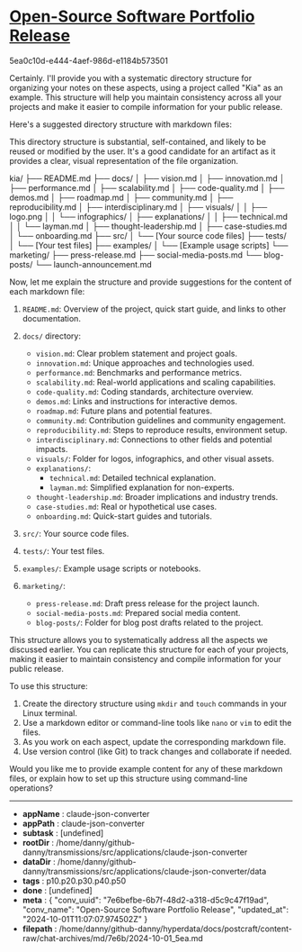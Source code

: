 # [Open-Source Software Portfolio Release](https://claude.ai/chat/7e6befbe-6b7f-48d2-a318-d5c9c47f19ad)

5ea0c10d-e444-4aef-986d-e1184b573501

 Certainly. I'll provide you with a systematic directory structure for organizing your notes on these aspects, using a project called "Kia" as an example. This structure will help you maintain consistency across all your projects and make it easier to compile information for your public release.

Here's a suggested directory structure with markdown files:

<antThinking>This directory structure is substantial, self-contained, and likely to be reused or modified by the user. It's a good candidate for an artifact as it provides a clear, visual representation of the file organization.</antThinking>

<antArtifact identifier="kia-project-structure" type="application/vnd.ant.code" language="plaintext" title="Kia Project Directory Structure">
kia/
├── README.md
├── docs/
│   ├── vision.md
│   ├── innovation.md
│   ├── performance.md
│   ├── scalability.md
│   ├── code-quality.md
│   ├── demos.md
│   ├── roadmap.md
│   ├── community.md
│   ├── reproducibility.md
│   ├── interdisciplinary.md
│   ├── visuals/
│   │   ├── logo.png
│   │   └── infographics/
│   ├── explanations/
│   │   ├── technical.md
│   │   └── layman.md
│   ├── thought-leadership.md
│   ├── case-studies.md
│   └── onboarding.md
├── src/
│   └── [Your source code files]
├── tests/
│   └── [Your test files]
├── examples/
│   └── [Example usage scripts]
└── marketing/
    ├── press-release.md
    ├── social-media-posts.md
    └── blog-posts/
        └── launch-announcement.md
</antArtifact>

Now, let me explain the structure and provide suggestions for the content of each markdown file:

1. `README.md`: Overview of the project, quick start guide, and links to other documentation.

2. `docs/` directory:
   - `vision.md`: Clear problem statement and project goals.
   - `innovation.md`: Unique approaches and technologies used.
   - `performance.md`: Benchmarks and performance metrics.
   - `scalability.md`: Real-world applications and scaling capabilities.
   - `code-quality.md`: Coding standards, architecture overview.
   - `demos.md`: Links and instructions for interactive demos.
   - `roadmap.md`: Future plans and potential features.
   - `community.md`: Contribution guidelines and community engagement.
   - `reproducibility.md`: Steps to reproduce results, environment setup.
   - `interdisciplinary.md`: Connections to other fields and potential impacts.
   - `visuals/`: Folder for logos, infographics, and other visual assets.
   - `explanations/`: 
     - `technical.md`: Detailed technical explanation.
     - `layman.md`: Simplified explanation for non-experts.
   - `thought-leadership.md`: Broader implications and industry trends.
   - `case-studies.md`: Real or hypothetical use cases.
   - `onboarding.md`: Quick-start guides and tutorials.

3. `src/`: Your source code files.

4. `tests/`: Your test files.

5. `examples/`: Example usage scripts or notebooks.

6. `marketing/`: 
   - `press-release.md`: Draft press release for the project launch.
   - `social-media-posts.md`: Prepared social media content.
   - `blog-posts/`: Folder for blog post drafts related to the project.

This structure allows you to systematically address all the aspects we discussed earlier. You can replicate this structure for each of your projects, making it easier to maintain consistency and compile information for your public release.

To use this structure:

1. Create the directory structure using `mkdir` and `touch` commands in your Linux terminal.
2. Use a markdown editor or command-line tools like `nano` or `vim` to edit the files.
3. As you work on each aspect, update the corresponding markdown file.
4. Use version control (like Git) to track changes and collaborate if needed.

Would you like me to provide example content for any of these markdown files, or explain how to set up this structure using command-line operations?

---

* **appName** : claude-json-converter
* **appPath** : claude-json-converter
* **subtask** : [undefined]
* **rootDir** : /home/danny/github-danny/transmissions/src/applications/claude-json-converter
* **dataDir** : /home/danny/github-danny/transmissions/src/applications/claude-json-converter/data
* **tags** : p10.p20.p30.p40.p50
* **done** : [undefined]
* **meta** : {
  "conv_uuid": "7e6befbe-6b7f-48d2-a318-d5c9c47f19ad",
  "conv_name": "Open-Source Software Portfolio Release",
  "updated_at": "2024-10-01T11:07:07.974502Z"
}
* **filepath** : /home/danny/github-danny/hyperdata/docs/postcraft/content-raw/chat-archives/md/7e6b/2024-10-01_5ea.md